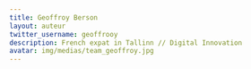 ```yaml
---
title: Geoffroy Berson
layout: auteur
twitter_username: geoffrooy
description: French expat in Tallinn // Digital Innovation
avatar: img/medias/team_geoffroy.jpg
---
```


